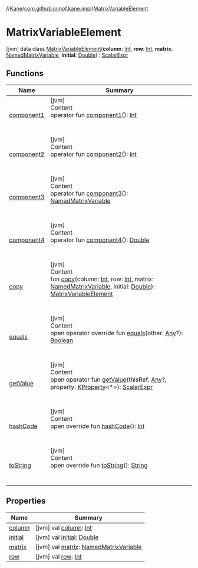 //[Kane](../../index.md)/[com.github.jomof.kane.impl](../index.md)/[MatrixVariableElement](index.md)



# MatrixVariableElement  
 [jvm] data class [MatrixVariableElement](index.md)(**column**: [Int](https://kotlinlang.org/api/latest/jvm/stdlib/kotlin/-int/index.html), **row**: [Int](https://kotlinlang.org/api/latest/jvm/stdlib/kotlin/-int/index.html), **matrix**: [NamedMatrixVariable](../-named-matrix-variable/index.md), **initial**: [Double](https://kotlinlang.org/api/latest/jvm/stdlib/kotlin/-double/index.html)) : [ScalarExpr](../../com.github.jomof.kane/-scalar-expr/index.md)   


## Functions  
  
|  Name|  Summary| 
|---|---|
| <a name="com.github.jomof.kane.impl/MatrixVariableElement/component1/#/PointingToDeclaration/"></a>[component1](component1.md)| <a name="com.github.jomof.kane.impl/MatrixVariableElement/component1/#/PointingToDeclaration/"></a>[jvm]  <br>Content  <br>operator fun [component1](component1.md)(): [Int](https://kotlinlang.org/api/latest/jvm/stdlib/kotlin/-int/index.html)  <br><br><br>
| <a name="com.github.jomof.kane.impl/MatrixVariableElement/component2/#/PointingToDeclaration/"></a>[component2](component2.md)| <a name="com.github.jomof.kane.impl/MatrixVariableElement/component2/#/PointingToDeclaration/"></a>[jvm]  <br>Content  <br>operator fun [component2](component2.md)(): [Int](https://kotlinlang.org/api/latest/jvm/stdlib/kotlin/-int/index.html)  <br><br><br>
| <a name="com.github.jomof.kane.impl/MatrixVariableElement/component3/#/PointingToDeclaration/"></a>[component3](component3.md)| <a name="com.github.jomof.kane.impl/MatrixVariableElement/component3/#/PointingToDeclaration/"></a>[jvm]  <br>Content  <br>operator fun [component3](component3.md)(): [NamedMatrixVariable](../-named-matrix-variable/index.md)  <br><br><br>
| <a name="com.github.jomof.kane.impl/MatrixVariableElement/component4/#/PointingToDeclaration/"></a>[component4](component4.md)| <a name="com.github.jomof.kane.impl/MatrixVariableElement/component4/#/PointingToDeclaration/"></a>[jvm]  <br>Content  <br>operator fun [component4](component4.md)(): [Double](https://kotlinlang.org/api/latest/jvm/stdlib/kotlin/-double/index.html)  <br><br><br>
| <a name="com.github.jomof.kane.impl/MatrixVariableElement/copy/#kotlin.Int#kotlin.Int#com.github.jomof.kane.impl.NamedMatrixVariable#kotlin.Double/PointingToDeclaration/"></a>[copy](copy.md)| <a name="com.github.jomof.kane.impl/MatrixVariableElement/copy/#kotlin.Int#kotlin.Int#com.github.jomof.kane.impl.NamedMatrixVariable#kotlin.Double/PointingToDeclaration/"></a>[jvm]  <br>Content  <br>fun [copy](copy.md)(column: [Int](https://kotlinlang.org/api/latest/jvm/stdlib/kotlin/-int/index.html), row: [Int](https://kotlinlang.org/api/latest/jvm/stdlib/kotlin/-int/index.html), matrix: [NamedMatrixVariable](../-named-matrix-variable/index.md), initial: [Double](https://kotlinlang.org/api/latest/jvm/stdlib/kotlin/-double/index.html)): [MatrixVariableElement](index.md)  <br><br><br>
| <a name="com.github.jomof.kane.impl/MatrixVariableElement/equals/#kotlin.Any?/PointingToDeclaration/"></a>[equals](equals.md)| <a name="com.github.jomof.kane.impl/MatrixVariableElement/equals/#kotlin.Any?/PointingToDeclaration/"></a>[jvm]  <br>Content  <br>open operator override fun [equals](equals.md)(other: [Any](https://kotlinlang.org/api/latest/jvm/stdlib/kotlin/-any/index.html)?): [Boolean](https://kotlinlang.org/api/latest/jvm/stdlib/kotlin/-boolean/index.html)  <br><br><br>
| <a name="com.github.jomof.kane/ScalarExpr/getValue/#kotlin.Any?#kotlin.reflect.KProperty[*]/PointingToDeclaration/"></a>[getValue](../../com.github.jomof.kane/-scalar-expr/get-value.md)| <a name="com.github.jomof.kane/ScalarExpr/getValue/#kotlin.Any?#kotlin.reflect.KProperty[*]/PointingToDeclaration/"></a>[jvm]  <br>Content  <br>open operator fun [getValue](../../com.github.jomof.kane/-scalar-expr/get-value.md)(thisRef: [Any](https://kotlinlang.org/api/latest/jvm/stdlib/kotlin/-any/index.html)?, property: [KProperty](https://kotlinlang.org/api/latest/jvm/stdlib/kotlin.reflect/-k-property/index.html)<*>): [ScalarExpr](../../com.github.jomof.kane/-scalar-expr/index.md)  <br><br><br>
| <a name="com.github.jomof.kane.impl/MatrixVariableElement/hashCode/#/PointingToDeclaration/"></a>[hashCode](hash-code.md)| <a name="com.github.jomof.kane.impl/MatrixVariableElement/hashCode/#/PointingToDeclaration/"></a>[jvm]  <br>Content  <br>open override fun [hashCode](hash-code.md)(): [Int](https://kotlinlang.org/api/latest/jvm/stdlib/kotlin/-int/index.html)  <br><br><br>
| <a name="com.github.jomof.kane.impl/MatrixVariableElement/toString/#/PointingToDeclaration/"></a>[toString](to-string.md)| <a name="com.github.jomof.kane.impl/MatrixVariableElement/toString/#/PointingToDeclaration/"></a>[jvm]  <br>Content  <br>open override fun [toString](to-string.md)(): [String](https://kotlinlang.org/api/latest/jvm/stdlib/kotlin/-string/index.html)  <br><br><br>


## Properties  
  
|  Name|  Summary| 
|---|---|
| <a name="com.github.jomof.kane.impl/MatrixVariableElement/column/#/PointingToDeclaration/"></a>[column](column.md)| <a name="com.github.jomof.kane.impl/MatrixVariableElement/column/#/PointingToDeclaration/"></a> [jvm] val [column](column.md): [Int](https://kotlinlang.org/api/latest/jvm/stdlib/kotlin/-int/index.html)   <br>
| <a name="com.github.jomof.kane.impl/MatrixVariableElement/initial/#/PointingToDeclaration/"></a>[initial](initial.md)| <a name="com.github.jomof.kane.impl/MatrixVariableElement/initial/#/PointingToDeclaration/"></a> [jvm] val [initial](initial.md): [Double](https://kotlinlang.org/api/latest/jvm/stdlib/kotlin/-double/index.html)   <br>
| <a name="com.github.jomof.kane.impl/MatrixVariableElement/matrix/#/PointingToDeclaration/"></a>[matrix](matrix.md)| <a name="com.github.jomof.kane.impl/MatrixVariableElement/matrix/#/PointingToDeclaration/"></a> [jvm] val [matrix](matrix.md): [NamedMatrixVariable](../-named-matrix-variable/index.md)   <br>
| <a name="com.github.jomof.kane.impl/MatrixVariableElement/row/#/PointingToDeclaration/"></a>[row](row.md)| <a name="com.github.jomof.kane.impl/MatrixVariableElement/row/#/PointingToDeclaration/"></a> [jvm] val [row](row.md): [Int](https://kotlinlang.org/api/latest/jvm/stdlib/kotlin/-int/index.html)   <br>

